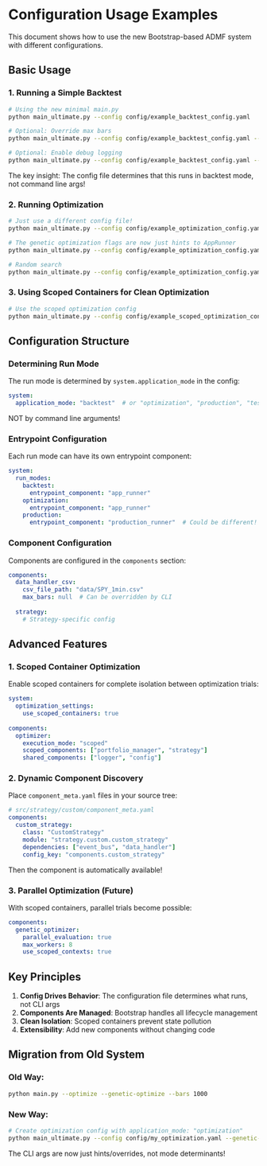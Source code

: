 # Configuration Usage Examples

This document shows how to use the new Bootstrap-based ADMF system with different configurations.

## Basic Usage

### 1. Running a Simple Backtest

```bash
# Using the new minimal main.py
python main_ultimate.py --config config/example_backtest_config.yaml

# Optional: Override max bars
python main_ultimate.py --config config/example_backtest_config.yaml --bars 1000

# Optional: Enable debug logging
python main_ultimate.py --config config/example_backtest_config.yaml --log-level DEBUG --debug-log debug.log
```

The key insight: The config file determines that this runs in backtest mode, not command line args!

### 2. Running Optimization

```bash
# Just use a different config file!
python main_ultimate.py --config config/example_optimization_config.yaml

# The genetic optimization flags are now just hints to AppRunner
python main_ultimate.py --config config/example_optimization_config.yaml --genetic-optimize

# Random search
python main_ultimate.py --config config/example_optimization_config.yaml --random-search
```

### 3. Using Scoped Containers for Clean Optimization

```bash
# Use the scoped optimization config
python main_ultimate.py --config config/example_scoped_optimization_config.yaml
```

## Configuration Structure

### Determining Run Mode

The run mode is determined by `system.application_mode` in the config:

```yaml
system:
  application_mode: "backtest"  # or "optimization", "production", "test"
```

NOT by command line arguments!

### Entrypoint Configuration

Each run mode can have its own entrypoint component:

```yaml
system:
  run_modes:
    backtest:
      entrypoint_component: "app_runner"
    optimization:
      entrypoint_component: "app_runner"  
    production:
      entrypoint_component: "production_runner"  # Could be different!
```

### Component Configuration

Components are configured in the `components` section:

```yaml
components:
  data_handler_csv:
    csv_file_path: "data/SPY_1min.csv"
    max_bars: null  # Can be overridden by CLI
    
  strategy:
    # Strategy-specific config
```

## Advanced Features

### 1. Scoped Container Optimization

Enable scoped containers for complete isolation between optimization trials:

```yaml
system:
  optimization_settings:
    use_scoped_containers: true
    
components:
  optimizer:
    execution_mode: "scoped"
    scoped_components: ["portfolio_manager", "strategy"]
    shared_components: ["logger", "config"]
```

### 2. Dynamic Component Discovery

Place `component_meta.yaml` files in your source tree:

```yaml
# src/strategy/custom/component_meta.yaml
components:
  custom_strategy:
    class: "CustomStrategy"
    module: "strategy.custom.custom_strategy"
    dependencies: ["event_bus", "data_handler"]
    config_key: "components.custom_strategy"
```

Then the component is automatically available!

### 3. Parallel Optimization (Future)

With scoped containers, parallel trials become possible:

```yaml
components:
  genetic_optimizer:
    parallel_evaluation: true
    max_workers: 8
    use_scoped_contexts: true
```

## Key Principles

1. **Config Drives Behavior**: The configuration file determines what runs, not CLI args
2. **Components Are Managed**: Bootstrap handles all lifecycle management
3. **Clean Isolation**: Scoped containers prevent state pollution
4. **Extensibility**: Add new components without changing code

## Migration from Old System

### Old Way:
```bash
python main.py --optimize --genetic-optimize --bars 1000
```

### New Way:
```bash
# Create optimization config with application_mode: "optimization"
python main_ultimate.py --config config/my_optimization.yaml --genetic-optimize --bars 1000
```

The CLI args are now just hints/overrides, not mode determinants!